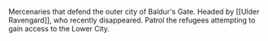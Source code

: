 
Mercenaries that defend the outer city of Baldur's Gate. Headed by [[Ulder Ravengard]], who recently disappeared. Patrol the refugees attempting to gain access to the Lower City.